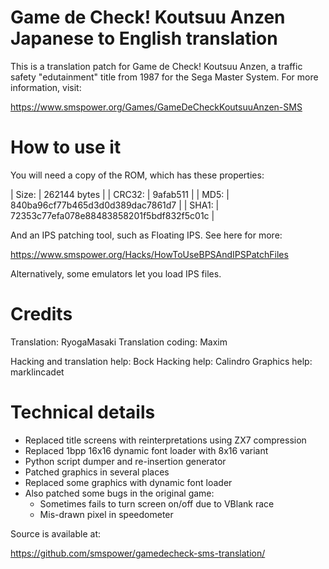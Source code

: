 Game de Check! Koutsuu Anzen Japanese to English translation
============================================================

This is a translation patch for Game de Check! Koutsuu Anzen, a traffic safety 
"edutainment" title from 1987 for the Sega Master System. For more information,
visit:

  <https://www.smspower.org/Games/GameDeCheckKoutsuuAnzen-SMS>


How to use it
=============

You will need a copy of the ROM, which has these properties:

| Size:   | 262144 bytes                             |
| CRC32:  | 9afab511                                 |
| MD5:    | 840ba96cf77b465d3d0d389dac7861d7         |
| SHA1:   | 72353c77efa078e88483858201f5bdf832f5c01c |

And an IPS patching tool, such as Floating IPS. See here for more:

  <https://www.smspower.org/Hacks/HowToUseBPSAndIPSPatchFiles>

Alternatively, some emulators let you load IPS files.


Credits
=======

Translation: RyogaMasaki
Translation coding: Maxim

Hacking and translation help: Bock
Hacking help: Calindro
Graphics help: marklincadet


Technical details
=================

- Replaced title screens with reinterpretations using ZX7 compression
- Replaced 1bpp 16x16 dynamic font loader with 8x16 variant
- Python script dumper and re-insertion generator
- Patched graphics in several places
- Replaced some graphics with dynamic font loader
- Also patched some bugs in the original game:
  - Sometimes fails to turn screen on/off due to VBlank race
  - Mis-drawn pixel in speedometer

Source is available at:

  <https://github.com/smspower/gamedecheck-sms-translation/>